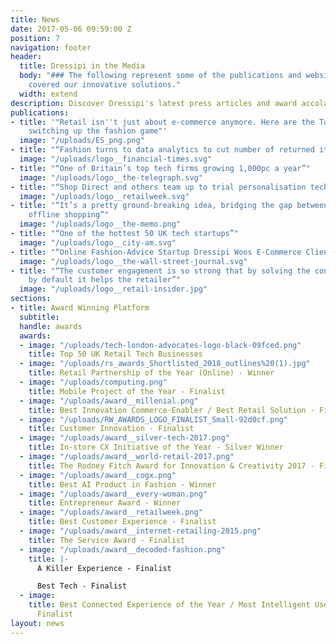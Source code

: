 ```yaml
---
title: News
date: 2017-05-06 09:59:00 Z
position: 7
navigation: footer
header:
  title: Dressipi in the Media
  body: "### The following represent some of the publications and websites that have
    covered our innovative solutions."
  width: extend
description: Discover Dressipi's latest press articles and award accolades.
publications:
- title: '"Retail isn''t just about e-commerce anymore. Here are the Top UK companies
    switching up the fashion game"'
  image: "/uploads/ES_png.png"
- title: "“Fashion turns to data analytics to cut number of returned items”"
  image: "/uploads/logo__financial-times.svg"
- title: "“One of Britain’s top tech firms growing 1,000pc a year”"
  image: "/uploads/logo__the-telegraph.svg"
- title: "“Shop Direct and others team up to trial personalisation technology”"
  image: "/uploads/logo__retailweek.svg"
- title: "“It’s a pretty ground-breaking idea, bridging the gap between online and
    offline shopping”"
  image: "/uploads/logo__the-memo.png"
- title: "“One of the hottest 50 UK tech startups”"
  image: "/uploads/logo__city-am.svg"
- title: "“Online Fashion-Advice Startup Dressipi Woos E-Commerce Clients”"
  image: "/uploads/logo__the-wall-street-journal.svg"
- title: "“The customer engagement is so strong that by solving the consumer’s problems
    by default it helps the retailer”"
  image: "/uploads/logo__retail-insider.jpg"
sections:
- title: Award Winning Platform
  subtitle: 
  handle: awards
  awards:
  - image: "/uploads/tech-london-advocates-logo-black-09fced.png"
    title: Top 50 UK Retail Tech Businesses
  - image: "/uploads/rs_awards_Shortlisted_2018_outlines%20(1).jpg"
    title: Retail Partnership of the Year (Online) - Winner
  - image: "/uploads/computing.png"
    title: Mobile Project of the Year - Finalist
  - image: "/uploads/award__millenial.png"
    title: Best Innovation Commerce-Enabler / Best Retail Solution - Finalist
  - image: "/uploads/RW_AWARDS_LOGO_FINALIST_Small-92d0cf.png"
    title: Customer Innovation - Finalist
  - image: "/uploads/award__silver-tech-2017.png"
    title: In-store CX Initiative of the Year - Silver Winner
  - image: "/uploads/award__world-retail-2017.png"
    title: The Rodney Fitch Award for Innovation & Creativity 2017 - Finalist
  - image: "/uploads/award__cogx.png"
    title: Best AI Product in Fashion - Winner
  - image: "/uploads/award__every-woman.png"
    title: Entrepreneur Award - Winner
  - image: "/uploads/award__retailweek.png"
    title: Best Customer Experience - Finalist
  - image: "/uploads/award__internet-retailing-2015.png"
    title: The Service Award - Finalist
  - image: "/uploads/award__decoded-fashion.png"
    title: |-
      A Killer Experience - Finalist

      Best Tech - Finalist
  - image: 
    title: Best Connected Experience of the Year / Most Intelligent Use of Data -
      Finalist
layout: news
---
```


